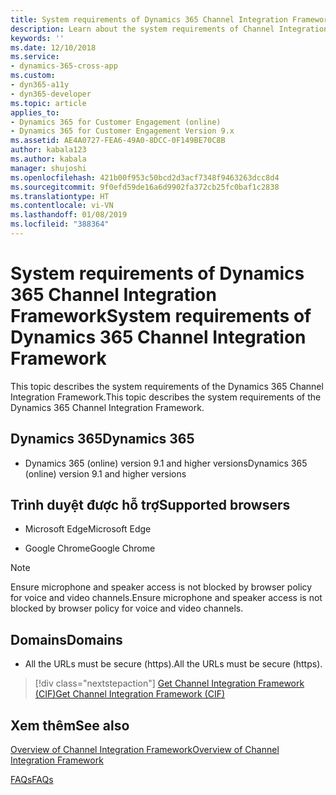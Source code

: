 ```yaml
---
title: System requirements of Dynamics 365 Channel Integration Framework (CIF) | Microsoft Docs
description: Learn about the system requirements of Channel Integration Framework (CIF) for Microsoft Dynamics 365 and how to get started using it.
keywords: ''
ms.date: 12/10/2018
ms.service:
- dynamics-365-cross-app
ms.custom:
- dyn365-a11y
- dyn365-developer
ms.topic: article
applies_to:
- Dynamics 365 for Customer Engagement (online)
- Dynamics 365 for Customer Engagement Version 9.x
ms.assetid: AE4A0727-FEA6-49A0-8DCC-0F149BE70C8B
author: kabala123
ms.author: kabala
manager: shujoshi
ms.openlocfilehash: 421b00f953c50bcd2d3acf7348f9463263dcc8d4
ms.sourcegitcommit: 9f0efd59de16a6d9902fa372cb25fc0baf1c2838
ms.translationtype: HT
ms.contentlocale: vi-VN
ms.lasthandoff: 01/08/2019
ms.locfileid: "388364"
---
```

# <a name="system-requirements-of-dynamics-365-channel-integration-framework"></a><span data-ttu-id="a8804-103">System requirements of Dynamics 365 Channel Integration Framework</span><span class="sxs-lookup"><span data-stu-id="a8804-103">System requirements of Dynamics 365 Channel Integration Framework</span></span>

<span data-ttu-id="a8804-104">This topic describes the system requirements of the Dynamics 365 Channel Integration Framework.</span><span class="sxs-lookup"><span data-stu-id="a8804-104">This topic describes the system requirements of the Dynamics 365 Channel Integration Framework.</span></span>

## <a name="dynamics-365"></a><span data-ttu-id="a8804-105">Dynamics 365</span><span class="sxs-lookup"><span data-stu-id="a8804-105">Dynamics 365</span></span>

- <span data-ttu-id="a8804-106">Dynamics 365 (online) version 9.1 and higher versions</span><span class="sxs-lookup"><span data-stu-id="a8804-106">Dynamics 365 (online) version 9.1 and higher versions</span></span>

## <a name="supported-browsers"></a><span data-ttu-id="a8804-107">Trình duyệt được hỗ trợ</span><span class="sxs-lookup"><span data-stu-id="a8804-107">Supported browsers</span></span>

- <span data-ttu-id="a8804-108">Microsoft Edge</span><span class="sxs-lookup"><span data-stu-id="a8804-108">Microsoft Edge</span></span>

- <span data-ttu-id="a8804-109">Google Chrome</span><span class="sxs-lookup"><span data-stu-id="a8804-109">Google Chrome</span></span>

> [!NOTE]
> <span data-ttu-id="a8804-110">Ensure microphone and speaker access is not blocked by browser policy for voice and video channels.</span><span class="sxs-lookup"><span data-stu-id="a8804-110">Ensure microphone and speaker access is not blocked by browser policy for voice and video channels.</span></span>

## <a name="domains"></a><span data-ttu-id="a8804-111">Domains</span><span class="sxs-lookup"><span data-stu-id="a8804-111">Domains</span></span>

- <span data-ttu-id="a8804-112">All the URLs must be secure (https).</span><span class="sxs-lookup"><span data-stu-id="a8804-112">All the URLs must be secure (https).</span></span>

> [!div class="nextstepaction"]
> [<span data-ttu-id="a8804-113">Get Channel Integration Framework (CIF)</span><span class="sxs-lookup"><span data-stu-id="a8804-113">Get Channel Integration Framework (CIF)</span></span>](get-channel-integration-framework.md)


## <a name="see-also"></a><span data-ttu-id="a8804-114">Xem thêm</span><span class="sxs-lookup"><span data-stu-id="a8804-114">See also</span></span>

[<span data-ttu-id="a8804-115">Overview of Channel Integration Framework</span><span class="sxs-lookup"><span data-stu-id="a8804-115">Overview of Channel Integration Framework</span></span>](overview-channel-integration-framework.md)

[<span data-ttu-id="a8804-116">FAQs</span><span class="sxs-lookup"><span data-stu-id="a8804-116">FAQs</span></span>](faq-channel-integration-framework.md)
